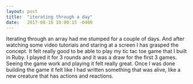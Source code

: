 ```yaml
---
layout: post
title:  "iterating through a day"
date:   2017-08-16 10:00:15 -0400
---
```



Iterating through an array had me stumped for a couple of days.  And after watching some video tutorials and staring at a screen I has grasped the concept.  It felt really good to be able to play my tic tac toe game that I built in Ruby.  I played it for 3 rounds and it was a draw for the first 3 games.  Seeing the game work and playing it felt really great.  Once I was done building the game it felt like I had written something that was alive, like a new creature that has actions and reactions.


